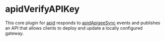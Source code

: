 # apidVerifyAPIKey

This core plugin for [apid](http://github.com/30x/apid) responds to [apidApigeeSync](https://github.com/30x/apidApigeeSync) 
events and publishes an API that allows clients to deploy and update a locally configured gateway.